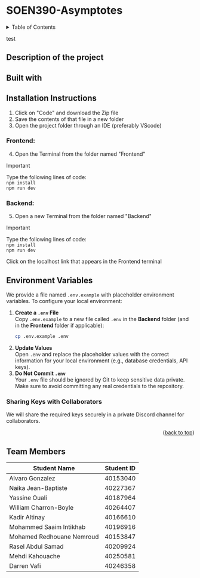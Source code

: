 # SOEN390-Asymptotes

<a name="top"></a>
<details>
<summary>Table of Contents</summary>
    
- [Description of the project](#description-of-the-project)
- [Built with](#built-with)
- [Installation Instructions](#installation-instructions)
- [Team Members](#team-members)

</details>

test


## Description of the project







## Built with




## Installation Instructions
1) Click on "Code" and download the Zip file
2) Save the contents of that file in a new folder
3) Open the project folder through an IDE (preferably VScode)
### Frontend:
4) Open the Terminal from the folder named "Frontend"
>[!IMPORTANT]
> Type the following lines of code: <br>
>```npm install``` <br>
> ```npm run dev``` <br>

### Backend:
5) Open a new Terminal from the folder named "Backend"
>[!IMPORTANT]
> Type the following lines of code: <br>
>```npm install``` <br>
> ```npm run dev``` <br>

Click on the localhost link that appears in the Frontend terminal

## Environment Variables

We provide a file named `.env.example` with placeholder environment variables. To configure your local environment:

1. **Create a `.env` File**  
   Copy `.env.example` to a new file called `.env` in the **Backend** folder (and in the **Frontend** folder if applicable):
   ```bash
   cp .env.example .env
   ```
2. **Update Values**  
   Open `.env` and replace the placeholder values with the correct information for your local environment (e.g., database credentials, API keys).
3. **Do Not Commit `.env`**  
   Your `.env` file should be ignored by Git to keep sensitive data private. Make sure to avoid committing any real credentials to the repository.

### Sharing Keys with Collaborators

We will share the required keys securely in a private Discord channel for collaborators.

<p align="right">(<a href="#top">back to top</a>)</p>

## Team Members


| Student Name             | Student ID |
|--------------------------|------------|
| Alvaro Gonzalez          | 40153040   |
| Naika Jean-Baptiste      | 40227367   |
| Yassine Ouali            | 40187964   |
| William Charron-Boyle    | 40264407   |
| Kadir Altinay            | 40166610   |
| Mohammed Saaim Intikhab  | 40196916   |
| Mohamed Redhouane Nemroud| 40153847   |
| Rasel Abdul Samad        | 40209924   |
| Mehdi Kahouache          | 40250581   |
| Darren Vafi              | 40246358   |

